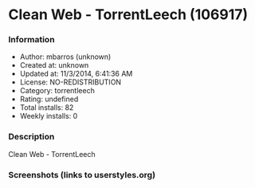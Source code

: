 # Clean Web - TorrentLeech (106917)

### Information
- Author: mbarros (unknown)
- Created at: unknown
- Updated at: 11/3/2014, 6:41:36 AM
- License: NO-REDISTRIBUTION
- Category: torrentleech
- Rating: undefined
- Total installs: 82
- Weekly installs: 0


### Description
Clean Web - TorrentLeech


### Screenshots (links to userstyles.org)



